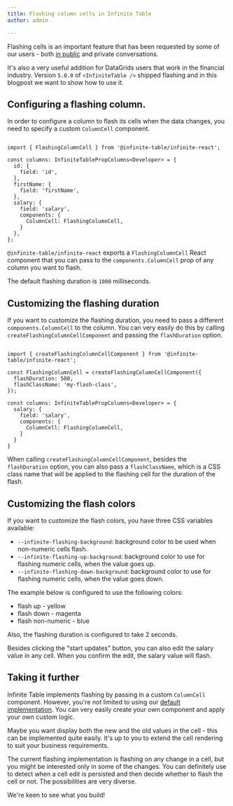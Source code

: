```yaml
---
title: Flashing column cells in Infinite Table
author: admin

---
```


Flashing cells is an important feature that has been requested by some of our users - both [in public](https://github.com/infinite-table/infinite-react/issues/250) and private conversations.

It's also a very useful addition for DataGrids users that work in the financial industry. Version `5.0.0` of `<InfiniteTable />` shipped flashing and in this blogpost we want to show how to use it.

## Configuring a flashing column.

In order to configure a column to flash its cells when the data changes, you need to specify a custom `ColumnCell` component.

```tsx {14}

import { FlashingColumnCell } from '@infinite-table/infinite-react';

const columns: InfiniteTablePropColumns<Developer> = {
  id: {
    field: 'id',
  },
  firstName: {
    field: 'firstName',
  },
  salary: {
    field: 'salary',
    components: {
      ColumnCell: FlashingColumnCell,
    }
  },
};
```

`@infinite-table/infinite-react` exports a `FlashingColumnCell` React component that you can pass to the `components.ColumnCell` prop of any column you want to flash.


<CSEmbed id="infinite-flashing-lnf83g" code={false} />

<Note>

The default flashing duration is `1000` milliseconds.

</Note>

## Customizing the flashing duration

If you want to customize the flashing duration, you need to pass a different `components.ColumnCell` to the column. You can very easily do this by calling `createFlashingColumnCellComponent` and passing the `flashDuration` option.

```tsx

import { createFlashingColumnCellComponent } from '@infinite-table/infinite-react';

const FlashingColumnCell = createFlashingColumnCellComponent({
  flashDuration: 500,
  flashClassName: 'my-flash-class',
});

const columns: InfiniteTablePropColumns<Developer> = {
  salary: {
    field: 'salary',
    components: {
      ColumnCell: FlashingColumnCell,
    }
  }
}
```

<Note>

When calling `createFlashingColumnCellComponent`, besides the `flashDuration` option, you can also pass a `flashClassName`, which is a CSS class name that will be applied to the flashing cell for the duration of the flash.

</Note>

## Customizing the flash colors

If you want to customize the flash colors, you have three CSS variables available: 

- `--infinite-flashing-background`: background color to be used when non-numeric cells flash.
- `--infinite-flashing-up-background`: background color to use for flashing numeric cells, when the value goes up.
- `--infinite-flashing-down-background`: background color to use for flashing numeric cells, when the value goes down.

The example below is configured to use the following colors:
 - flash up - yellow
 - flash down - magenta
 - flash non-numeric - blue

Also, the flashing duration is configured to take 2 seconds.

<Note>

Besides clicking the "start updates" button, you can also edit the salary value in any cell. When you confirm the edit, the salary value will flash.

</Note>

<CSEmbed title="Flashing takes 2s and has custom colors" id="infinite-flashing-forked-fpjrsg?workspaceId=cf52b898-10a5-4d0b-833f-96a3a9220dc5" code={false} />

## Taking it further

Infinite Table implements flashing by passing in a custom `ColumnCell` component. However, you're not limited to using our [default implementation](https://github.com/infinite-table/infinite-react/blob/master/source/src/components/InfiniteTable/components/InfiniteTableRow/FlashingColumnCell.tsx). You can very easily create your own component and apply your own custom logic.

Maybe you want display both the new and the old values in the cell - this can be implemented quite easily. It's up to you to extend the cell rendering to suit your business requirements.

The current flashing implementation is flashing on any change in a cell, but you might be interested only in some of the changes. You can definitely use <PropLink name="onEditPersistSuccess" /> to detect when a cell edit is persisted and then decide whether to flash the cell or not. The possibilities are very diverse.

We're keen to see what you build!



